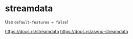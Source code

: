 # streamdata

Use `default-features = false`!

<https://docs.rs/streamdata>
<https://docs.rs/async-streamdata>
